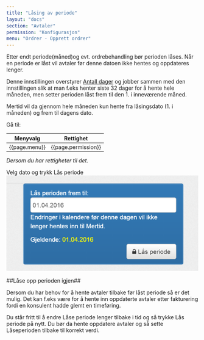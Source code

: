 ```yaml
---
title: "Låsing av periode"
layout: "docs"
section: "Avtaler"
permission: "Konfigurasjon"
menu: "Ordrer - Opprett ordrer"
---
```


Etter endt periode(måned)og evt. ordrebehandling bør perioden låses.
Når en periode er låst vil avtaler før denne datoen ikke hentes og oppdateres lenger. 

Denne innstillingen overstyrer [Antall dager](hentavtaler) og jobber sammen med den innstillingen slik at man f.eks henter siste 32 dager for å hente hele måneden,
men setter perioden låst frem til den 1. i inneværende måned.

Mertid vil da gjennom hele måneden kun hente fra låsingsdato (1. i måneden) og frem til dagens dato.


Gå til:

| Menyvalg      | Rettighet           |
|---------------|---------------------|
| {{page.menu}} | {{page.permission}} |

*Dersom du har rettigheter til det.*

Velg dato og trykk Lås periode
![Lås periode](img/lock_period.png)


##Låse opp perioden igjen##

Dersom du har behov for å hente avtaler tilbake før låst periode så er det mulig.
Det kan f.eks være for å hente inn oppdaterte avtaler etter fakturering fordi en konsulent hadde glemt en timeføring.

Du står fritt til å endre Låse periode lenger tilbake i tid og så trykke Lås periode på nytt.
Du bør da hente oppdatere avtaler og så sette Låseperioden tilbake til korrekt verdi. 

